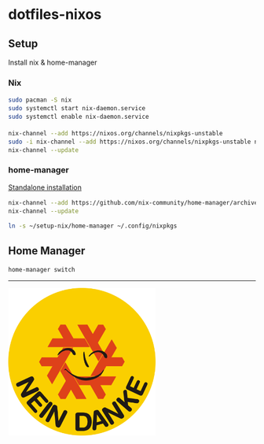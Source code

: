 # dotfiles-nixos

## Setup

Install nix & home-manager

### Nix

```bash
sudo pacman -S nix
sudo systemctl start nix-daemon.service
sudo systemctl enable nix-daemon.service

nix-channel --add https://nixos.org/channels/nixpkgs-unstable
sudo -i nix-channel --add https://nixos.org/channels/nixpkgs-unstable nixpkgs
nix-channel --update
```

### home-manager

[Standalone installation](https://nix-community.github.io/home-manager/index.html#sec-install-standalone)

```bash
nix-channel --add https://github.com/nix-community/home-manager/archive/master.tar.gz home-manager
nix-channel --update
```

```bash
ln -s ~/setup-nix/home-manager ~/.config/nixpkgs
```

## Home Manager

```bash
home-manager switch
```

---

<img src="./docs/ansible-nein-danke.svg" alt="drawing" width="300"/>
